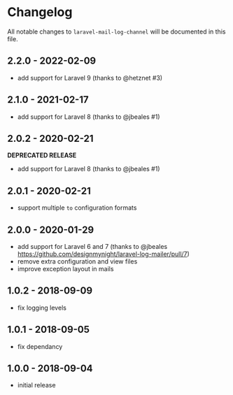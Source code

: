 # Changelog

All notable changes to `laravel-mail-log-channel` will be documented in this file.

## 2.2.0 - 2022-02-09

- add support for Laravel 9 (thanks to @hetznet #3)

## 2.1.0 - 2021-02-17

- add support for Laravel 8 (thanks to @jbeales #1)

## 2.0.2 - 2020-02-21

**DEPRECATED RELEASE**
- add support for Laravel 8 (thanks to @jbeales #1)

## 2.0.1 - 2020-02-21

- support multiple `to` configuration formats

## 2.0.0 - 2020-01-29

- add support for Laravel 6 and 7 (thanks to @jbeales https://github.com/designmynight/laravel-log-mailer/pull/7)
- remove extra configuration and view files
- improve exception layout in mails

## 1.0.2 - 2018-09-09

- fix logging levels

## 1.0.1 - 2018-09-05

- fix dependancy

## 1.0.0 - 2018-09-04

- initial release
